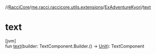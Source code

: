 //[RacciCore](../../../index.md)/[me.racci.raccicore.utils.extensions](../index.md)/[ExAdventureKyori](index.md)/[text](text.md)

# text

[jvm]\
fun [text](text.md)(builder: TextComponent.Builder.() -&gt; [Unit](https://kotlinlang.org/api/latest/jvm/stdlib/kotlin/-unit/index.html)): TextComponent
